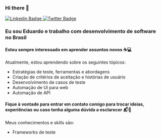 ### Hi there 👋

<p>
  <a href="https://www.linkedin.com/in/eduardo-trandafilov-0ba458b1" rel="nofollow">
    <img src="https://img.shields.io/badge/linkedin-%230077B5.svg?&style=plastic&logo=linkedin&logoColor=white" alt="Linkedin Badge" style="max-width:100%;">
  </a>
  
  <a href="https://twitter.com/eduardo_tran" rel="nofollow">
    <img alt="Twitter Badge" src="https://img.shields.io/twitter/url?label=Twitter&style=social&url=https%3A%2F%2Ftwitter.com%2Feduardo_tran">
  </a>
</p>

### Eu sou Eduardo e trabalho com desenvolvimento de software no Brasil

#### Estou sempre interessado em aprender assuntos novos :coffee::computer:
Atualmente, estou aprendendo sobre os seguintes tópicos:
- Estratégias de teste, ferramentas e abordagens
- Criação de critérios de aceitação e histórias de usuário 
- Desenvolvimento de casos de teste
- Automação de UI para web
- Automação de API 


#### Fique à vontade para entrar em contato comigo para trocar ideias, experiências ou caso tenha alguma dúvida a esclarecer :mailbox_with_mail::memo:
Meus conhecimentos e skills são:
- Frameworks de teste


